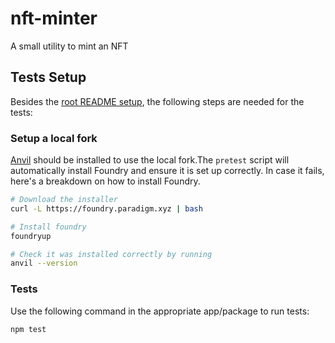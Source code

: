 # nft-minter

A small utility to mint an NFT

## Tests Setup

Besides the [root README setup](../../README.md), the following steps are needed for the tests:

### Setup a local fork

[Anvil](https://book.getfoundry.sh/anvil/) should be installed to use the local fork.The `pretest` script will automatically install Foundry and ensure it is set up correctly.
In case it fails, here's a breakdown on how to install Foundry.

```sh
# Download the installer
curl -L https://foundry.paradigm.xyz | bash

# Install foundry
foundryup

# Check it was installed correctly by running
anvil --version
```

### Tests

Use the following command in the appropriate app/package to run tests:

```sh
npm test
```
